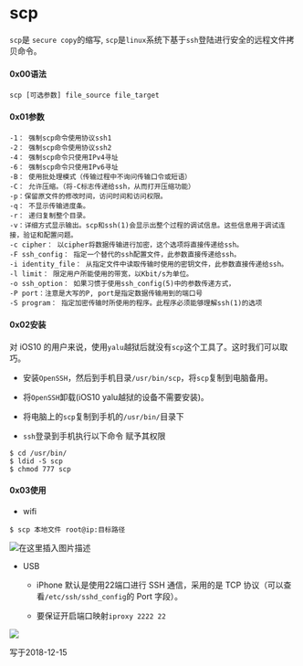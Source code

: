 
# scp

`scp`是 `secure copy`的缩写, `scp`是`linux`系统下基于`ssh`登陆进行安全的远程文件拷贝命令。

#### 0x00语法

```
scp [可选参数] file_source file_target 
```

#### 0x01参数

```
-1： 强制scp命令使用协议ssh1
-2： 强制scp命令使用协议ssh2
-4： 强制scp命令只使用IPv4寻址
-6： 强制scp命令只使用IPv6寻址
-B： 使用批处理模式（传输过程中不询问传输口令或短语）
-C： 允许压缩。（将-C标志传递给ssh，从而打开压缩功能）
-p：保留原文件的修改时间，访问时间和访问权限。
-q： 不显示传输进度条。
-r： 递归复制整个目录。
-v：详细方式显示输出。scp和ssh(1)会显示出整个过程的调试信息。这些信息用于调试连接，验证和配置问题。
-c cipher： 以cipher将数据传输进行加密，这个选项将直接传递给ssh。
-F ssh_config： 指定一个替代的ssh配置文件，此参数直接传递给ssh。
-i identity_file： 从指定文件中读取传输时使用的密钥文件，此参数直接传递给ssh。
-l limit： 限定用户所能使用的带宽，以Kbit/s为单位。
-o ssh_option： 如果习惯于使用ssh_config(5)中的参数传递方式，
-P port：注意是大写的P, port是指定数据传输用到的端口号
-S program： 指定加密传输时所使用的程序。此程序必须能够理解ssh(1)的选项
```

#### 0x02安装

对 iOS10 的用户来说，使用`yalu`越狱后就没有`scp`这个工具了。这时我们可以取巧。

+ 安装`OpenSSH`，然后到手机目录`/usr/bin/scp`，将`scp`复制到电脑备用。

+ 将`OpenSSH`卸载(iOS10 yalu越狱的设备不需要安装)。

+ 将电脑上的`scp`复制到手机的`/usr/bin/`目录下

+ `ssh`登录到手机执行以下命令 赋予其权限
	 
```
$ cd /usr/bin/
$ ldid -S scp
$ chmod 777 scp
```

#### 0x03使用

- wifi

```
$ scp 本地文件 root@ip:目标路径
```

![在这里插入图片描述](https://img-blog.csdnimg.cn/20181215191416494.png)

- USB

	- iPhone 默认是使用22端口进行 SSH 通信，采用的是 TCP 协议（可以查看`/etc/ssh/sshd_config`的 Port 字段）。

	- 要保证开启端口映射`iproxy 2222 22`
	
![](https://img-blog.csdnimg.cn/20181215192457905.png?x-oss-process=image/watermark,type_ZmFuZ3poZW5naGVpdGk,shadow_10,text_aHR0cHM6Ly9ibG9nLmNzZG4ubmV0L3FxMjQ0NTk2,size_16,color_FFFFFF,t_70)



写于2018-12-15